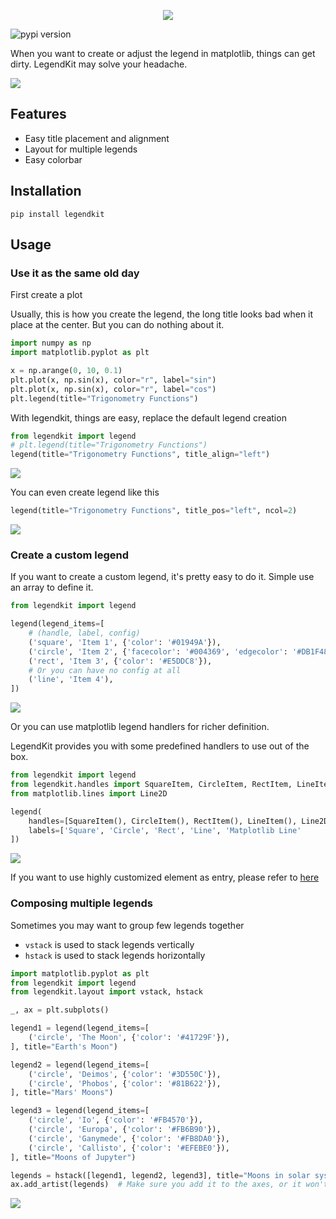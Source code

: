 <p align="center">
<img src="images/legendkit-project.svg">
</p>

![pypi version](https://img.shields.io/pypi/v/legendkit?color=blue&logo=python&logoColor=white&style=flat-square)

When you want to create or adjust the legend in matplotlib, things can get dirty. 
LegendKit may solve your headache.

<img src="images/showcase.svg">

## Features

- Easy title placement and alignment
- Layout for multiple legends
- Easy colorbar

## Installation

```shell
pip install legendkit
```

## Usage

### Use it as the same old day

First create a plot

Usually, this is how you create the legend, the long title looks bad when it place at the center.
But you can do nothing about it.

```python
import numpy as np
import matplotlib.pyplot as plt

x = np.arange(0, 10, 0.1)
plt.plot(x, np.sin(x), color="r", label="sin")
plt.plot(x, np.sin(x), color="r", label="cos")
plt.legend(title="Trigonometry Functions")
```

With legendkit, things are easy, replace the default legend creation
```python
from legendkit import legend
# plt.legend(title="Trigonometry Functions")
legend(title="Trigonometry Functions", title_align="left")
```

<img src="images/example1.svg">

You can even create legend like this
```python
legend(title="Trigonometry Functions", title_pos="left", ncol=2)
```

<img src="images/example1-2.svg">


### Create a custom legend

If you want to create a custom legend, it's pretty easy to do it. Simple use an array to define it.

```python
from legendkit import legend

legend(legend_items=[
    # (handle, label, config)
    ('square', 'Item 1', {'color': '#01949A'}),
    ('circle', 'Item 2', {'facecolor': '#004369', 'edgecolor': '#DB1F48', 'linewidth': 0.5}),
    ('rect', 'Item 3', {'color': '#E5DDC8'}),
    # Or you can have no config at all
    ('line', 'Item 4'),
])

```

<img src="images/example2.svg">

Or you can use matplotlib legend handlers for richer definition.

LegendKit provides you with some predefined handlers to use out of the box.

```python
from legendkit import legend
from legendkit.handles import SquareItem, CircleItem, RectItem, LineItem
from matplotlib.lines import Line2D

legend(
    handles=[SquareItem(), CircleItem(), RectItem(), LineItem(), Line2D([], [])], 
    labels=['Square', 'Circle', 'Rect', 'Line', 'Matplotlib Line'
])

```

<img src="images/example2-2.svg">

If you want to use highly customized element as entry, 
please refer to [here](https://matplotlib.org/stable/tutorials/intermediate/legend_guide.html#implementing-a-custom-legend-handler)


### Composing multiple legends

Sometimes you may want to group few legends together

- `vstack` is used to stack legends vertically
- `hstack` is used to stack legends horizontally

```python
import matplotlib.pyplot as plt
from legendkit import legend
from legendkit.layout import vstack, hstack

_, ax = plt.subplots()

legend1 = legend(legend_items=[
    ('circle', 'The Moon', {'color': '#41729F'}),
], title="Earth's Moon")

legend2 = legend(legend_items=[
    ('circle', 'Deimos', {'color': '#3D550C'}),
    ('circle', 'Phobos', {'color': '#81B622'}),
], title="Mars' Moons")

legend3 = legend(legend_items=[
    ('circle', 'Io', {'color': '#FB4570'}),
    ('circle', 'Europa', {'color': '#FB6B90'}),
    ('circle', 'Ganymede', {'color': '#FB8DA0'}),
    ('circle', 'Callisto', {'color': '#EFEBE0'}),
], title="Moons of Jupyter")

legends = hstack([legend1, legend2, legend3], title="Moons in solar systems", spacing=10, frameon=True)
ax.add_artist(legends)  # Make sure you add it to the axes, or it won't be rendered

```
<img src="images/example3.svg">
